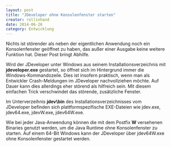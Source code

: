```yaml
---
layout: post
title: "JDeveloper ohne Konsolenfenster starten"
creator: rollinhand
date: 2014-06-26
category: Entwicklung
---
```

Nichts ist störender als neben der eigentlichen Anwendung noch ein Konsolenfenster 
geöffnet zu haben, das außer einer Ausgabe keine weitere Funktion hat. Dieser Post bringt Abhilfe.

<!--more-->

Wird der JDeveloper unter Windows aus seinem Installationsverzeichnis mit **jdeveloper.exe** 
gestartet, so öffnet sich im Hintergrund immer die Windows-Kommandozeile. Dies ist 
insofern praktisch, wenn man als Entwickler Crash-Meldungen im JDeveloper nachvollziehen 
möchte. Auf Dauer kann dies allerdings eher störend als hilfreich sein. Mit diesem 
einfachen Trick verschwindet das störende, zusätzliche Fenster.

Im Unterverzeihnis **jdev\bin** des Installationsverzeichnisses vom JDeveloper befinden 
sich plattformspezifische EXE-Dateien wie jdev.exe, jdev64.exe, jdevW.exe, jdev64W.exe.

Wie bei jeder Java-Anwendung können die mit dem Postfix **W** versehenen Binaries 
genutzt werden, um die Java Runtime ohne Konsolenfenster zu starten. 
Auf einem 64-Bit Windows kann der JDeveloper über jdev64W.exe ohne Konsolenfenster 
gestartet werden.

